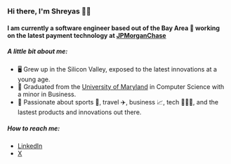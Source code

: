 ### Hi there, I'm Shreyas 👋🏼

#### I am currently a software engineer based out of the Bay Area 🌁 working on the latest payment technology at [JPMorganChase](https://www.jpmorganchase.com)

##### A little bit about me:
- 🖥️ Grew up in the Silicon Valley, exposed to the latest innovations at a young age.
- 🏫 Graduated from the [University of Maryland](https://umd.edu) in Computer Science with a minor in Business.
- 💬 Passionate about sports 🏀, travel ✈️, business 📈, tech 👨🏽‍💻, and the lastest products and innovations out there.

##### How to reach me:
- [LinkedIn](https://www.linkedin.com/in/shreyasvaidya/)
- [X](https://x.com/realsv7)

<!--
**shreyasvai/shreyasvai** is a ✨ _special_ ✨ repository because its `README.md` (this file) appears on your GitHub profile.

Here are some ideas to get you started:

- 🔭 I’m currently working on ...
- 🌱 I’m currently learning ...
- 👯 I’m looking to collaborate on ...
- 🤔 I’m looking for help with ...
- 💬 Ask me about ...
- 📫 How to reach me: ...
- 😄 Pronouns: ...
- ⚡ Fun fact: ...
-->
